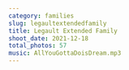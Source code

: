 ```yaml
---
category: families
slug: legaultextendedfamily
title: Legault Extended Family
shoot_date: 2021-12-18
total_photos: 57
music: AllYouGottaDoisDream.mp3
---
```

